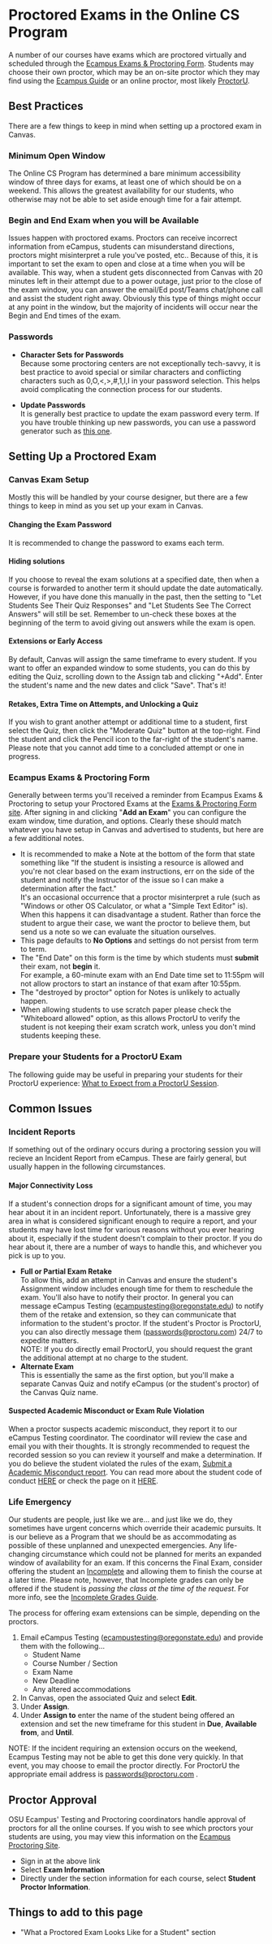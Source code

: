 # Proctored Exams in the Online CS Program

A number of our courses have exams which are proctored virtually and scheduled through the [Ecampus Exams & Proctoring Form](https://secure.oregonstate.edu/ecampus/proctoring/).  Students may choose their own proctor, which may be an on-site proctor which they may find using the [Ecampus Guide](https://ecampus.oregonstate.edu/services/proctoring/finding_proctor.htm) or an online proctor, most likely [ProctorU](https://www.proctoru.com/live-plus-resource-center).

## Best Practices

There are a few things to keep in mind when setting up a proctored exam in Canvas.

### Minimum Open Window  

The Online CS Program has determined a bare minimum accessibility window of three days for exams, at least one of which should be on a weekend.  This allows the greatest availability for our students, who otherwise may not be able to set aside enough time for a fair attempt.

### Begin and End Exam when you will be Available

Issues happen with proctored exams.  Proctors can receive incorrect information from eCampus, students can misunderstand directions, proctors might misinterpret a rule you've posted, etc..   Because of this, it is important to set the exam to open and close at a time when you will be available.  This way, when a student gets disconnected from Canvas with 20 minutes left in their attempt due to a power outage, just prior to the close of the exam window, you can answer the email/Ed post/Teams chat/phone call and assist the student right away.  Obviously this type of things might occur at any point in the window, but the majority of incidents will occur near the Begin and End times of the exam.

### Passwords  

- **Character Sets for Passwords**  
Because some proctoring centers are not exceptionally tech-savvy, it is best practice to avoid special or similar characters and conflicting characters such as 0,O,\<,\>,\#,1,l,I in your password selection.  This helps avoid complicating the connection process for our students.

- **Update Passwords**  
  It is generally best practice to update the exam password every term.  If you have trouble thinking up new passwords, you can use a password generator such as [this one](https://passwordsgenerator.net/).

## Setting Up a Proctored Exam

### Canvas Exam Setup

Mostly this will be handled by your course designer, but there are a few things to keep in mind as you set up your exam in Canvas.

#### Changing the Exam Password

It is recommended to change the password to exams each term.

#### Hiding solutions

If you choose to reveal the exam solutions at a specified date, then when a course is forwarded to another term it should update the date automatically.  However, if you have done this manually in the past, then the setting to "Let Students See Their Quiz Responses" and "Let Students See The Correct Answers" will still be set.  Remember to un-check these boxes at the beginning of the term to avoid giving out answers while the exam is open.

#### Extensions or Early Access

By default, Canvas will assign the same timeframe to every student.  If you want to offer an expanded window to some students, you can do this by editing the Quiz, scrolling down to the Assign tab and clicking "\+Add".  Enter the student's name and the new dates and click "Save". That's it!

#### Retakes, Extra Time on Attempts, and Unlocking a Quiz

If you wish to grant another attempt or additional time to a student, first select the Quiz, then click the "Moderate Quiz" button at the top-right.  Find the student and click the Pencil icon to the far-right of the student's name.  Please note that you cannot add time to a concluded attempt or one in progress.

### Ecampus Exams & Proctoring Form

Generally between terms you'll received a reminder from Ecampus Exams & Proctoring to setup your Proctored Exams at the [Exams & Proctoring Form site](https://secure.oregonstate.edu/ecampus/proctoring/).  After signing in and clicking "**Add an Exam**" you can configure the exam window, time duration, and options.  Clearly these should match whatever you have setup in Canvas and advertised to students, but here are a few additional notes.

- It is recommended to make a Note at the bottom of the form that state something like "If the student is insisting a resource is allowed and you're not clear based on the exam instructions, err on the side of the student and notify the Instructor of the issue so I can make a determination after the fact."  
It's an occasional occurrence that a proctor misinterpret a rule (such as "Windows or other OS Calculator, or what a "Simple Text Editor" is). When this happens it can disadvantage a student. Rather than force the student to argue their case, we want the proctor to believe them, but send us a note so we can evaluate the situation ourselves.
- This page defaults to **No Options** and settings do not persist from term to term.
- The "End Date" on this form is the time by which students must **submit** their exam, not **begin** it.  
For example, a 60-minute exam with an End Date time set to 11:55pm will not allow proctors to start an instance of that exam after 10:55pm.
- The "destroyed by proctor" option for Notes is unlikely to actually happen.
- When allowing students to use scratch paper please check the "Whiteboard allowed" option, as this allows ProctorU to verify the student is not keeping their exam scratch work, unless you don't mind students keeping these.

### Prepare your Students for a ProctorU Exam

The following guide may be useful in preparing your students for their ProctorU experience: [What to Expect from a ProctorU Session](ProctorUWhatToExpect.html).

## Common Issues

### Incident Reports

If something out of the ordinary occurs during a proctoring session you will recieve an Incident Report from eCampus.  These are fairly general, but usually happen in the following circumstances.

#### Major Connectivity Loss

If a student's connection drops for a significant amount of time, you may hear about it in an incident report.  Unfortunately, there is a massive grey area in what is considered significant enough to require a report, and your students may have lost time for various reasons without you ever hearing about it, especially if the student doesn't complain to their proctor.  If you do hear about it, there are a number of ways to handle this, and whichever you pick is up to you.

- **Full or Partial Exam Retake**  
To allow this, add an attempt in Canvas and ensure the student's Assignment window includes enough time for them to reschedule the exam.  You'll also have to notify their proctor.  In general you can message eCampus Testing (ecampustesting@oregonstate.edu) to notify them of the retake and extension, so they can communicate that information to the student's proctor.  If the student's Proctor is ProctorU, you can also directly message them (passwords@proctoru.com) 24/7 to expedite matters.  
NOTE: If you do directly email ProctorU, you should request the grant the additional attempt at no charge to the student.
- **Alternate Exam**  
This is essentially the same as the first option, but you'll make a separate Canvas Quiz and notify eCampus (or the student's proctor) of the Canvas Quiz name.

#### Suspected Academic Misconduct or Exam Rule Violation

When a proctor suspects academic misconduct, they report it to our eCampus Testing coordinator.  The coordinator will review the case and email you with their thoughts.  It is strongly recommended to request the recorded session so you can review it yourself and make a determination.  If you do believe the student violated the rules of the exam, [Submit a Academic Misconduct report](https://cm.maxient.com/reportingform.php?OregonStateUniv&layout_id=6).  You can read more about the student code of conduct [HERE](https://studentlife.oregonstate.edu/studentconduct/academicmisconduct-faculty) or check the page on it [HERE](AcademicMisconduct.html).

### Life Emergency

Our students are people, just like we are... and just like we do, they sometimes have urgent concerns which override their academic pursuits.  It is our believe as a Program that we should be as accommodating as possible of these unplanned and unexpected emergencies.  Any life-changing circumstance which could not be planned for merits an expanded window of availability for an exam.  If this concerns the Final Exam, consider offering the student an [Incomplete](https://registrar.oregonstate.edu/incomplete-grade-policy) and allowing them to finish the course at a later time.  Please note, however, that Incomplete grades can only be offered if the student is *passing the class at the time of the request*. For more info, see the [Incomplete Grades Guide](Incompletes.html).

The process for offering exam extensions can be simple, depending on the proctors.

1. Email eCampus Testing (ecampustesting@oregonstate.edu) and provide them with the following...
    - Student Name
    - Course Number / Section
    - Exam Name
    - New Deadline
    - Any altered accommodations
2. In Canvas, open the associated Quiz and select **Edit**.
3. Under **Assign**.
4. Under **Assign to** enter the name of the student being offered an extension and set the new timeframe for this student in **Due**, **Available from**, and **Until**.

NOTE: If the incident requiring an extension occurs on the weekend, Ecampus Testing may not be able to get this done very quickly.  In that event, you may choose to email the proctor directly.  For ProctorU the appropriate email address is passwords@proctoru.com .

## Proctor Approval

OSU Ecampus' Testing and Proctoring coordinators handle approval of proctors for all the online courses.  If you wish to see which proctors your students are using, you may view this information on the [Ecampus Proctoring Site](https://secure.oregonstate.edu/ecampus/proctoring/).

- Sign in at the above link
- Select **Exam Information**
- Directly under the section information for each course, select **Student Proctor Information**.

## Things to add to this page

- "What a Proctored Exam Looks Like for a Student" section
